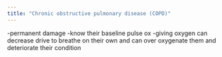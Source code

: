 ```yaml
---
title: "Chronic obstructive pulmonary disease (COPD)"
---
```

-permanent damage
-know their baseline pulse ox
-giving oxygen can decrease drive to breathe on their own and can over oxygenate them and deteriorate their condition


